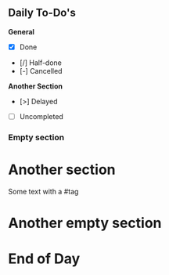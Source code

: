 ## Daily To-Do's

**General**
- [x] Done
- [/] Half-done
- [-] Cancelled

**Another Section**
- [>] Delayed
- [ ] Uncompleted

### Empty section

# Another section
Some text with a #tag

# Another empty section
 
  


# End of Day
